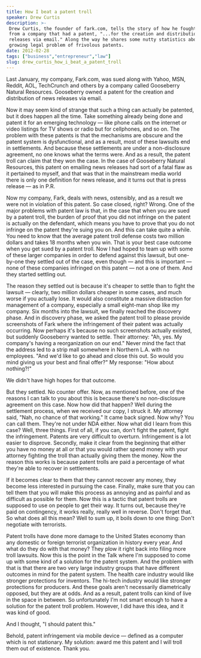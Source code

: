 ```yaml
---
title: How I beat a patent troll
speaker: Drew Curtis
description: >-
 Drew Curtis, the founder of fark.com, tells the story of how he fought a lawsuit
 from a company that had a patent, "...for the creation and distribution of news
 releases via email." Along the way he shares some nutty statistics about the
 growing legal problem of frivolous patents.
date: 2012-02-28
tags: ["business","entrepreneur","law"]
slug: drew_curtis_how_i_beat_a_patent_troll
---
```


Last January, my company, Fark.com, was sued along with Yahoo, MSN, Reddit, AOL,
TechCrunch and others by a company called Gooseberry Natural Resources. Gooseberry owned a
patent for the creation and distribution of news releases via email. 

Now it may seem kind of strange that such a thing can actually be patented, but it does
happen all the time. Take something already being done and patent it for an emerging
technology — like phone calls on the internet or video listings for TV shows or radio but
for cellphones, and so on. The problem with these patents is that the mechanisms are
obscure and the patent system is dysfunctional, and as a result, most of these lawsuits
end in settlements. And because these settlements are under a non-disclosure agreement, no
one knows what the terms were. And as a result, the patent troll can claim that they won
the case. In the case of Gooseberry Natural Resources, this patent on emailing news
releases had sort of a fatal flaw as it pertained to myself, and that was that in the
mainstream media world there is only one definition for news release, and it turns out
that is press release — as in P.R.

Now my company, Fark, deals with news, ostensibly, and as a result we were not in
violation of this patent. So case closed, right? Wrong. One of the major problems with
patent law is that, in the case that when you are sued by a patent troll, the burden of
proof that you did not infringe on the patent is actually on the defendant, which means
you have to prove that you do not infringe on the patent they're suing you on. And this
can take quite a while. You need to know that the average patent troll defense costs two
million dollars and takes 18 months when you win. That is your best case outcome when you
get sued by a patent troll. Now I had hoped to team up with some of these larger companies
in order to defend against this lawsuit, but one-by-one they settled out of the case, even
though — and this is important — none of these companies infringed on this patent — not a
one of them. And they started settling out.

The reason they settled out is because it's cheaper to settle than to fight the lawsuit —
clearly, two million dollars cheaper in some cases, and much worse if you actually lose.
It would also constitute a massive distraction for management of a company, especially a
small eight-man shop like my company. Six months into the lawsuit, we finally reached the
discovery phase. And in discovery phase, we asked the patent troll to please provide
screenshots of Fark where the infringement of their patent was actually occurring. Now
perhaps it's because no such screenshots actually existed, but suddenly Gooseberry wanted
to settle. Their attorney: "Ah, yes. My company's having a reorganization on our end."
Never mind the fact that the address led to a strip mall somewhere in Northern L.A. with
no employees. "And we'd like to go ahead and close this out. So would you mind giving us
your best and final offer?" My response: "How about nothing?!" 

We didn't have high hopes for that outcome. 

But they settled. No counter offer. Now, as mentioned before, one of the reasons I can talk
to you about this is because there's no non-disclosure agreement on this case. Now how did
that happen? Well during the settlement process, when we received our copy, I struck it.
My attorney said, "Nah, no chance of that working." It came back signed. Now why? You can
call them. They're not under NDA either. Now what did I learn from this case? Well, three
things. First of all, if you can, don't fight the patent, fight the infringement. Patents
are very difficult to overturn. Infringement is a lot easier to disprove. Secondly, make
it clear from the beginning that either you have no money at all or that you would rather
spend money with your attorney fighting the troll than actually giving them the money. Now
the reason this works is because patent trolls are paid a percentage of what they're able
to recover in settlements.

If it becomes clear to them that they cannot recover any money, they become less
interested in pursuing the case. Finally, make sure that you can tell them that you will
make this process as annoying and as painful and as difficult as possible for them. Now
this is a tactic that patent trolls are supposed to use on people to get their way. It
turns out, because they're paid on contingency, it works really, really well in reverse.
Don't forget that. So what does all this mean? Well to sum up, it boils down to one thing:
Don't negotiate with terrorists. 

Patent trolls have done more damage to the United States economy than any domestic or
foreign terrorist organization in history every year. And what do they do with that money?
They plow it right back into filing more troll lawsuits. Now this is the point in the Talk
where I'm supposed to come up with some kind of a solution for the patent system. And the
problem with that is that there are two very large industry groups that have different
outcomes in mind for the patent system. The health care industry would like stronger
protections for inventors. The hi-tech industry would like stronger protections for
producers. And these goals aren't necessarily diametrically opposed, but they are at odds.
And as a result, patent trolls can kind of live in the space in between. So unfortunately
I'm not smart enough to have a solution for the patent troll problem. However, I did have
this idea, and it was kind of good.

And I thought, "I should patent this." 

Behold, patent infringement via mobile device — defined as a computer which is not
stationary. My solution: award me this patent and I will troll them out of existence. Thank
you.

<!--
ad_duration=3.33
event="TED2012"
external_start_time=0
has_talk_citation=1
intro_duration=11.82
is_subtitle_required="False"
is_talk_featured="True"
language="en"
language_swap="False"
native_language="en"
number_of_related_talks=6
number_of_speakers=1
number_of_subtitled_videos=31
number_of_tags=3
number_of_talk_download_languages=31
number_of_talk_more_resources=0
number_of_talk_recommendations=1
number_of_talks_take_actions=1
post_ad_duration=0.83
published_timestamp="2012-04-17 15:00:43"
recording_date="2012-02-28"
speaker_description="Web entrepreneur"
speaker_is_published=1
speaker_name="Drew Curtis"
talk_more_resources=[]
talk_name="How I beat a patent troll"
talk_recommendations_blurb="Find out more about the legal battle to fight frivolous patent cases in these news articles provided by Curtis."
talks_tags=["business","entrepreneur","law"]
url_audio="https://download.ted.com/talks/DrewCurtis_2012.mp3?apikey=acme-roadrunner"
url_photo_speaker="https://pe.tedcdn.com/images/ted/8ee1a9558f8e74b16fb77768826132e32154c1ba_254x191.jpg"
url_photo_talk="https://pe.tedcdn.com/images/ted/096faaa85f3c0dba89bdb67de5a8095a64884910_800x600.jpg"
url_webpage="https://www.ted.com/talks/drew_curtis_how_i_beat_a_patent_troll"
video_type_name="TED Stage Talk"
-->